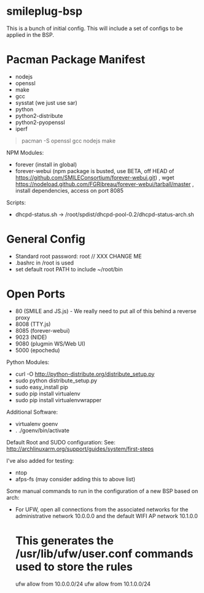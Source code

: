 smileplug-bsp
=============

This is a bunch of initial config.  This will include a set of configs to be applied in the BSP.

Pacman Package Manifest
=======================
* nodejs
* openssl
* make
* gcc
* sysstat (we just use sar)
* python
* python2-distribute
* python2-pyopenssl
* iperf

> pacman -S openssl gcc nodejs make

NPM Modules:
* forever (install in global)
* forever-webui (npm package is busted, use BETA, off HEAD of https://github.com/SMILEConsortium/forever-webui.git) , wget https://nodeload.github.com/FGRibreau/forever-webui/tarball/master , install dependencies, access on port 8085

Scripts:
* dhcpd-status.sh -> /root/spdist/dhcpd-pool-0.2/dhcpd-status-arch.sh

General Config
==============
* Standard root password: root // XXX CHANGE ME
* .bashrc in /root is used
* set default root PATH to include ~/root/bin


Open Ports
==========
* 80 (SMILE and JS.js) - We really need to put all of this behind a reverse proxy
* 8008 (TTY.js)
* 8085 (forever-webui)
* 9023 (NIDE)
* 9080 (plugmin WS/Web UI)
* 5000 (epochedu)

Python Modules:
* curl -O http://python-distribute.org/distribute_setup.py
* sudo python distribute_setup.py
* sudo easy_install pip
* sudo pip install virtualenv
* sudo pip install virtualenvwrapper

Additional Software:
* virtualenv goenv
* . ./goenv/bin/activate

Default Root and SUDO configuration:
See: http://archlinuxarm.org/support/guides/system/first-steps

I've also added for testing:

* ntop
* afps-fs (may consider adding this to above list)

Some manual commands to run in the configuration of a new BSP based on arch:
* For UFW, open all connections from the associated networks for the administrative 
  network 10.0.0.0 and the default WIFI AP network 10.1.0.0
    # This generates the /usr/lib/ufw/user.conf commands used to store the rules
    ufw allow from 10.0.0.0/24
    ufw allow from 10.1.0.0/24
